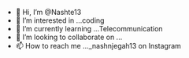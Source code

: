 - 👋 Hi, I’m @Nashte13
- 👀 I’m interested in ...coding
- 🌱 I’m currently learning ...Telecommunication
- 💞️ I’m looking to collaborate on ...
- 📫 How to reach me ..._nashnjegah13 on Instagram

<!---
Nashte13/Nashte13 is a ✨ special ✨ repository because its `README.md` (this file) appears on your GitHub profile.
You can click the Preview link to take a look at your changes.
--->
